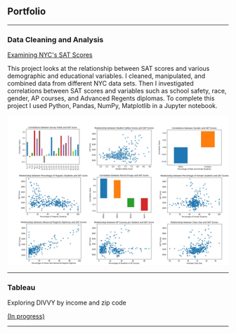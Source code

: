 ## Portfolio

---

### Data Cleaning and Analysis

<a href="https://github.com/dlhaar/NYC-SAT/blob/main/NYC-SAT.ipynb" target="_blank">Examining NYC's SAT Scores</a>

This project looks at the relationship between SAT scores and various demographic and educational variables. I cleaned, manipulated, and combined data from different NYC data sets. Then I investigated correlations between SAT scores and variables such as school safety, race, gender, AP courses, and Advanced Regents diplomas. To complete this project I used Python, Pandas, NumPy, Matplotlib in a Jupyter notebook.


<img src="images/NYC-thumbnail.png?raw=true"/>

---

### Tableau
Exploring DIVVY by income and zip code
<p><a href="https://public.tableau.com/views/divvy-income/Sheet2?:language=en&:display_count=y&publish=yes&:origin=viz_share_link" target="_blank">(In progress)</a></p>

---
